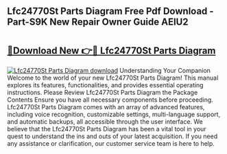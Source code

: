 ## Lfc24770St Parts Diagram Free Pdf Download - Part-S9K New Repair Owner Guide AEIU2

# <h2><a href="http://dfk6l6u.blite.top/?on=Lfc24770St+Parts+Diagram">🔗Download New 👉🔴 Lfc24770St Parts Diagram</a></h2>

[![Lfc24770St Parts Diagram download](https://i.imgur.com/lujVjoI.png)](http://dfk6l6u.blite.top/?on=Lfc24770St+Parts+Diagram)
Understanding Your Companion Welcome to the world of your new Lfc24770St Parts Diagram! This manual explores its features, functionalities, and provides essential operating instructions. Please Review Lfc24770St Parts Diagram the Package Contents Ensure you have all necessary components before proceeding. Lfc24770St Parts Diagram comes with an array of advanced features, including voice recognition, customizable settings, multi-language support, and automatic backups, all accessible through the user interface. We believe that the Lfc24770St Parts Diagram has been a vital tool in your quest to understand the ins and outs of your latest acquisition. If you need any assistance or clarification, our customer service team is here to help.
